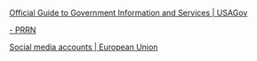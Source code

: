 
[Official Guide to Government Information and Services | USAGov](https://www.usa.gov/)

[- PRRN](https://www.prrn.us/)

[Social media accounts | European Union](https://european-union.europa.eu/contact-eu/social-media-channels_en#/search)
